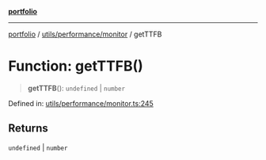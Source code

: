 [**portfolio**](../../../../README.md)

***

[portfolio](../../../../modules.md) / [utils/performance/monitor](../README.md) / getTTFB

# Function: getTTFB()

> **getTTFB**(): `undefined` \| `number`

Defined in: [utils/performance/monitor.ts:245](https://github.com/tnorlund/Portfolio/blob/007d182aa9674d63be2401aea524002565483b36/portfolio/utils/performance/monitor.ts#L245)

## Returns

`undefined` \| `number`
